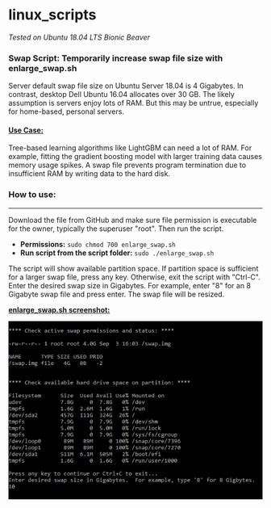# linux_scripts
*Tested on Ubuntu 18.04 LTS Bionic Beaver*

### Swap Script: Temporarily increase swap file size with enlarge_swap.sh

Server default swap file size on Ubuntu Server 18.04 is 4 Gigabytes.  In contrast, desktop Dell Ubuntu 16.04 allocates
over 30 GB.  The likely assumption is servers enjoy lots of RAM.  But this may be untrue, especially for home-based,
personal servers.

#### <ins>Use Case:</ins>
Tree-based learning algorithms like LightGBM can need a lot of RAM.  For example, fitting the gradient boosting
model with larger training data causes memory usage spikes.  A swap file prevents program termination due to 
insufficient RAM by writing data to the hard disk.

### How to use:
***
Download the file from GitHub and make sure file permission is executable for the owner, typically the superuser "root".
Then run the script.

* **Permissions:** `sudo chmod 700 enlarge_swap.sh`
* **Run script from the script folder:** `sudo ./enlarge_swap.sh`

The script will show available partition space.  If partition space is sufficient for a larger swap file, press any key.
Otherwise, exit the script with "Ctrl-C".  Enter the desired swap size in Gigabytes.  For example, enter "8" for an
8 Gigabyte swap file and press enter.  The swap file will be resized.

<ins>**enlarge_swap.sh screenshot:**</ins>

![Alt text](images/enlarge-swap-pic.PNG)

